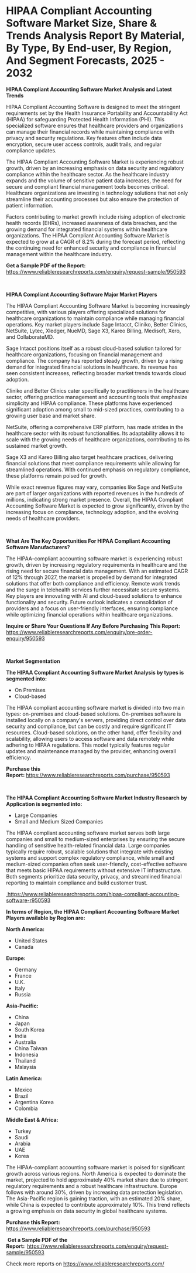 <p><h1>HIPAA Compliant Accounting Software Market Size, Share & Trends Analysis Report By Material, By Type, By End-user, By Region, And Segment Forecasts, 2025 - 2032</h1></p><p><strong>HIPAA Compliant Accounting Software Market Analysis and Latest Trends</strong></p>
<p><p>HIPAA Compliant Accounting Software is designed to meet the stringent requirements set by the Health Insurance Portability and Accountability Act (HIPAA) for safeguarding Protected Health Information (PHI). This specialized software ensures that healthcare providers and organizations can manage their financial records while maintaining compliance with privacy and security regulations. Key features often include data encryption, secure user access controls, audit trails, and regular compliance updates.</p><p>The HIPAA Compliant Accounting Software Market is experiencing robust growth, driven by an increasing emphasis on data security and regulatory compliance within the healthcare sector. As the healthcare industry expands and the volume of sensitive patient data increases, the need for secure and compliant financial management tools becomes critical. Healthcare organizations are investing in technology solutions that not only streamline their accounting processes but also ensure the protection of patient information.</p><p>Factors contributing to market growth include rising adoption of electronic health records (EHRs), increased awareness of data breaches, and the growing demand for integrated financial systems within healthcare organizations. The HIPAA Compliant Accounting Software Market is expected to grow at a CAGR of 8.2% during the forecast period, reflecting the continuing need for enhanced security and compliance in financial management within the healthcare industry.</p></p>
<p><strong>Get a Sample PDF of the Report:&nbsp;</strong> <a href="https://www.reliableresearchreports.com/enquiry/request-sample/950593?utm_campaign=3258&utm_medium=2&utm_source=Github&utm_content=ia&utm_term=06032025&utm_id=hipaa-compliant-accounting-software">https://www.reliableresearchreports.com/enquiry/request-sample/950593</a></p>
<p>&nbsp;</p>
<p><strong>HIPAA Compliant Accounting Software Major Market Players</strong></p>
<p><p>The HIPAA Compliant Accounting Software Market is becoming increasingly competitive, with various players offering specialized solutions for healthcare organizations to maintain compliance while managing financial operations. Key market players include Sage Intacct, Cliniko, Better Clinics, NetSuite, Lytec, Xledger, NueMD, Sage X3, Kareo Billing, Medisoft, Xero, and CollaborateMD.</p><p>Sage Intacct positions itself as a robust cloud-based solution tailored for healthcare organizations, focusing on financial management and compliance. The company has reported steady growth, driven by a rising demand for integrated financial solutions in healthcare. Its revenue has seen consistent increases, reflecting broader market trends towards cloud adoption.</p><p>Cliniko and Better Clinics cater specifically to practitioners in the healthcare sector, offering practice management and accounting tools that emphasize simplicity and HIPAA compliance. These platforms have experienced significant adoption among small to mid-sized practices, contributing to a growing user base and market share.</p><p>NetSuite, offering a comprehensive ERP platform, has made strides in the healthcare sector with its robust functionalities. Its adaptability allows it to scale with the growing needs of healthcare organizations, contributing to its sustained market growth.</p><p>Sage X3 and Kareo Billing also target healthcare practices, delivering financial solutions that meet compliance requirements while allowing for streamlined operations. With continued emphasis on regulatory compliance, these platforms remain poised for growth.</p><p>While exact revenue figures may vary, companies like Sage and NetSuite are part of larger organizations with reported revenues in the hundreds of millions, indicating strong market presence. Overall, the HIPAA Compliant Accounting Software Market is expected to grow significantly, driven by the increasing focus on compliance, technology adoption, and the evolving needs of healthcare providers.</p></p>
<p>&nbsp;</p>
<p><strong>What Are The Key Opportunities For HIPAA Compliant Accounting Software Manufacturers?</strong></p>
<p><p>The HIPAA-compliant accounting software market is experiencing robust growth, driven by increasing regulatory requirements in healthcare and the rising need for secure financial data management. With an estimated CAGR of 12% through 2027, the market is propelled by demand for integrated solutions that offer both compliance and efficiency. Remote work trends and the surge in telehealth services further necessitate secure systems. Key players are innovating with AI and cloud-based solutions to enhance functionality and security. Future outlook indicates a consolidation of providers and a focus on user-friendly interfaces, ensuring compliance while optimizing financial operations within healthcare organizations.</p></p>
<p><strong>Inquire or Share Your Questions If Any Before Purchasing This Report:</strong> <a href="https://www.reliableresearchreports.com/enquiry/pre-order-enquiry/950593?utm_campaign=3258&utm_medium=2&utm_source=Github&utm_content=ia&utm_term=06032025&utm_id=hipaa-compliant-accounting-software">https://www.reliableresearchreports.com/enquiry/pre-order-enquiry/950593</a></p>
<p>&nbsp;</p>
<p><strong>Market Segmentation</strong></p>
<p><strong>The HIPAA Compliant Accounting Software Market Analysis by types is segmented into:</strong></p>
<p><ul><li>On Premises</li><li>Cloud-based</li></ul></p>
<p><p>The HIPAA compliant accounting software market is divided into two main types: on-premises and cloud-based solutions. On-premises software is installed locally on a company's servers, providing direct control over data security and compliance, but can be costly and require significant IT resources. Cloud-based solutions, on the other hand, offer flexibility and scalability, allowing users to access software and data remotely while adhering to HIPAA regulations. This model typically features regular updates and maintenance managed by the provider, enhancing overall efficiency.</p></p>
<p><strong>Purchase this Report:&nbsp;</strong><a href="https://www.reliableresearchreports.com/purchase/950593?utm_campaign=3258&utm_medium=2&utm_source=Github&utm_content=ia&utm_term=06032025&utm_id=hipaa-compliant-accounting-software">https://www.reliableresearchreports.com/purchase/950593</a></p>
<p>&nbsp;</p>
<p><strong>The HIPAA Compliant Accounting Software Market Industry Research by Application is segmented into:</strong></p>
<p><ul><li>Large Companies</li><li>Small and Medium Sized Companies</li></ul></p>
<p><p>The HIPAA compliant accounting software market serves both large companies and small to medium-sized enterprises by ensuring the secure handling of sensitive health-related financial data. Large companies typically require robust, scalable solutions that integrate with existing systems and support complex regulatory compliance, while small and medium-sized companies often seek user-friendly, cost-effective software that meets basic HIPAA requirements without extensive IT infrastructure. Both segments prioritize data security, privacy, and streamlined financial reporting to maintain compliance and build customer trust.</p></p>
<p><a href="https://www.reliableresearchreports.com/hipaa-compliant-accounting-software-r950593?utm_campaign=3258&utm_medium=2&utm_source=Github&utm_content=ia&utm_term=06032025&utm_id=hipaa-compliant-accounting-software">&nbsp;https://www.reliableresearchreports.com/hipaa-compliant-accounting-software-r950593</a></p>
<p><strong>In terms of Region, the HIPAA Compliant Accounting Software Market Players available by Region are:</strong></p>
<p>
    <p> <strong> North America: </strong>
        <ul>
            <li>United States</li>
            <li>Canada</li>
        </ul>
        </p> 
    <p> <strong> Europe: </strong>
        <ul>
            <li>Germany</li>
            <li>France</li>
            <li>U.K.</li>
            <li>Italy</li>
            <li>Russia</li>
        </ul>
        </p> 
    <p> <strong> Asia-Pacific: </strong>
        <ul>
            <li>China</li>
            <li>Japan</li>
            <li>South Korea</li>
            <li>India</li>
            <li>Australia</li>
            <li>China Taiwan</li>
            <li>Indonesia</li>
            <li>Thailand</li>
            <li>Malaysia</li>
        </ul>
        </p> 
    <p> <strong> Latin America: </strong>
        <ul>
            <li>Mexico</li>
            <li>Brazil</li>
            <li>Argentina Korea</li>
            <li>Colombia</li>
        </ul>
        </p> 
    <p> <strong> Middle East & Africa: </strong>
        <ul>
            <li>Turkey</li>
            <li>Saudi</li>
            <li>Arabia</li>
            <li>UAE</li>
            <li>Korea</li>
        </ul>
    </p>
    </p>
<p><p>The HIPAA-compliant accounting software market is poised for significant growth across various regions. North America is expected to dominate the market, projected to hold approximately 40% market share due to stringent regulatory requirements and a robust healthcare infrastructure. Europe follows with around 30%, driven by increasing data protection legislation. The Asia-Pacific region is gaining traction, with an estimated 20% share, while China is expected to contribute approximately 10%. This trend reflects a growing emphasis on data security in global healthcare systems.</p></p>
<p><strong>Purchase this Report: </strong><a href="https://www.reliableresearchreports.com/purchase/950593?utm_campaign=3258&utm_medium=2&utm_source=Github&utm_content=ia&utm_term=06032025&utm_id=hipaa-compliant-accounting-software">https://www.reliableresearchreports.com/purchase/950593</a></p>
<p>&nbsp;<strong>Get a Sample PDF of the Report:&nbsp;&nbsp;</strong><a href="https://www.reliableresearchreports.com/enquiry/request-sample/950593?utm_campaign=3258&utm_medium=2&utm_source=Github&utm_content=ia&utm_term=06032025&utm_id=hipaa-compliant-accounting-software">https://www.reliableresearchreports.com/enquiry/request-sample/950593</a></p>
<p><strong></strong></p>
<p>Check more reports on <a href="https://www.reliableresearchreports.com/?utm_campaign=3258&utm_medium=2&utm_source=Github&utm_content=ia&utm_term=06032025&utm_id=hipaa-compliant-accounting-software">https://www.reliableresearchreports.com/</a></p>